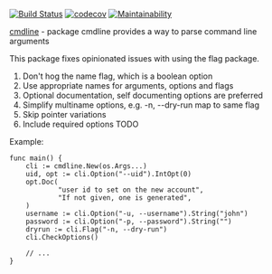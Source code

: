 [![Build Status](https://travis-ci.org/gregoryv/cmdline.svg?branch=master)](https://travis-ci.org/gregoryv/cmdline)
[![codecov](https://codecov.io/gh/gregoryv/cmdline/branch/master/graph/badge.svg)](https://codecov.io/gh/gregoryv/cmdline)
[![Maintainability](https://api.codeclimate.com/v1/badges/3dbee57c607ffec60702/maintainability)](https://codeclimate.com/github/gregoryv/cmdline/maintainability)


[cmdline](https://godoc.org/pkg/github.com/gregoryv/cmdline) -
package cmdline provides a way to parse command line arguments

This package fixes opinionated issues with using the flag package.

  1. Don't hog the name flag, which is a boolean option
  2. Use appropriate names for arguments, options and flags
  3. Optional documentation, self documenting options are preferred
  4. Simplify multiname options, e.g. -n, --dry-run map to same flag
  5. Skip pointer variations
  6. Include required options TODO

Example:

    func main() {
        cli := cmdline.New(os.Args...)
        uid, opt := cli.Option("--uid").IntOpt(0)
        opt.Doc(
                "user id to set on the new account",
                "If not given, one is generated",
        )
        username := cli.Option("-u, --username").String("john")
        password := cli.Option("-p, --password").String("")
        dryrun := cli.Flag("-n, --dry-run")
        cli.CheckOptions()

        // ...
    }
